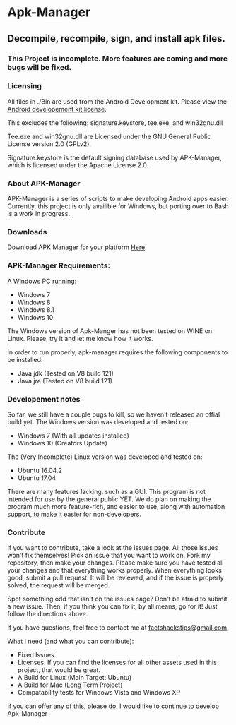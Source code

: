 # Apk-Manager
## Decompile, recompile, sign, and install apk files.

### This Project is incomplete. More features are coming and more bugs will be fixed.

### Licensing
All files in ./Bin are used from the Android Development kit. Please view the [Android developement kit license](https://raw.githubusercontent.com/jordanbancino/apk-manager/master/AndroidSDKLicense.txt).

This excludes the following: signature.keystore, tee.exe, and win32gnu.dll

Tee.exe and win32gnu.dll are Licensed under the GNU General Public License version 2.0 (GPLv2). 

Signature.keystore is the default signing database used by APK-Manager, which is licensed under the Apache License 2.0.

### About APK-Manager
APK-Manager is a series of scripts to make developing Android apps easier. Currently, this project is only availible for Windows, but porting over to Bash is a work in progress.

### Downloads
Download APK Manager for your platform [Here](https://github.com/jordanbancino/apk-manager/tree/master/Downloads)


### APK-Manager Requirements:
A Windows PC running:
- Windows 7
- Windows 8
- Windows 8.1
- Windows 10

The Windows version of Apk-Manger has not been tested on WINE on Linux. Please, try it and let me know how it works.

In order to run properly, apk-manager requires the following components to be installed:
- Java jdk (Tested on V8 build 121)
- Java jre (Tested on V8 build 121)

### Developement notes
So far, we still have a couple bugs to kill, so we haven't released an offial build yet. 
The Windows version was developed and tested on:
- Windows 7 (With all updates installed)
- Windows 10 (Creators Update)

The (Very Incomplete) Linux version was developed and tested on:
- Ubuntu 16.04.2
- Ubuntu 17.04


There are many features lacking, such as a GUI. This program is not intended for use by the general public YET. We do plan on making the program much more feature-rich, and easier to use, along with automation support, to make it easier for non-developers. 

### Contribute
If you want to contribute, take a look at the issues page. All those issues won't fix themselves! Pick an issue that you want to work on. Fork my repository, then make your changes. Please make sure you have tested all your changes and that everything works properly. When everything looks good, submit a pull request. It will be reviewed, and if the issue is properly solved, the request will be merged.

Spot something odd that isn't on the issues page? Don't be afraid to submit a new issue. Then, if you think you can fix it, by all means, go for it! Just follow the directions above.

If you have questions, feel free to contact me at factshackstips@gmail.com

What I need (and what you can contribute):
- Fixed Issues.
- Licenses. If you can find the licenses for all other assets used in this project, that would be great.
- A Build for Linux (Main Target: Ubuntu)
- A Build for Mac (Long Term Project)
- Compatability tests for Windows Vista and Windows XP 

If you can offer any of this, please do. I would like to continue to develop Apk-Manager